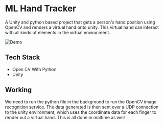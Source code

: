 # ML Hand Tracker

A Unity and python based project that gets a person's hand position using OpenCV and renders a virtual hand onto unity. This virtual hand can interact with all kinds of elements in the virtual environment.

![Demo](https://i.ibb.co/1Mynmh3/ezgif-com-gif-maker.gif)

## Tech Stack
 - Open CV With Python
 - Unity
## Working
We need to run the python file in the background to run the OpenCV image recognition service. The data generated is then sent over a UDP connection to the unity environment, which uses the coordinate data for each finger to render out a virtual hand. This is all done in realtime as well
